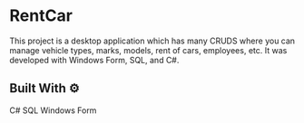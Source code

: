 ﻿# RentCar 
 
 This project is a desktop application which has many CRUDS where you can manage vehicle types, marks,
models, rent of cars, employees, etc. It was developed with Windows Form, SQL, and C#.

 
## Built With ⚙️

C#
SQL
Windows Form

